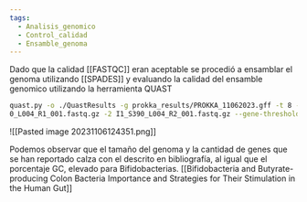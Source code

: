 ```yaml
---
tags:
  - Analisis_genomico
  - Control_calidad
  - Ensamble_genoma
---
```

Dado que la calidad [[FASTQC]] eran aceptable se procedió a ensamblar el genoma utilizando [[SPADES]] y evaluando la calidad del ensamble genomico utilizando la herramienta QUAST

```bash
quast.py -o ./QuastResults -g prokka_results/PROKKA_11062023.gff -t 8 -1 I1_S39  
0_L004_R1_001.fastq.gz -2 I1_S390_L004_R2_001.fastq.gz --gene-thresholds 0,1000 Assembly_I1_Def/contigs.fasta --glimmer
```
![[Pasted image 20231106124351.png]]

Podemos observar que el tamaño del genoma y la cantidad de genes que se han reportado calza con el descrito en bibliografía, al igual que el porcentaje GC, elevado para Bifidobacterias. [[Bifidobacteria and Butyrate-producing Colon Bacteria Importance and Strategies for Their Stimulation in the Human Gut]]
